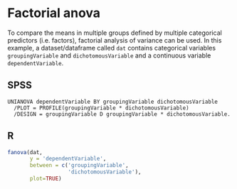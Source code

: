 # Factorial anova

To compare the means in multiple groups defined by multiple categorical predictors (i.e. factors), factorial analysis of variance can be used. In this example, a dataset/dataframe called `dat` contains categorical variables `groupingVariable` and `dichotomousVariable` and a continuous variable `dependentVariable`.

## SPSS

```
UNIANOVA dependentVariable BY groupingVariable dichotomousVariable
  /PLOT = PROFILE(groupingVariable * dichotomousVariable)
  /DESIGN = groupingVariable D groupingVariable * dichotomousVariable.
```

## R

```r
fanova(dat,
       y = 'dependentVariable',
       between = c('groupingVariable',
                   'dichotomousVariable'),
       plot=TRUE)
```
